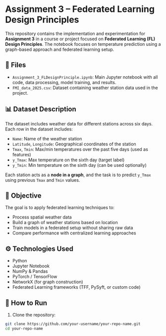 # Assignment 3 – Federated Learning Design Principles

This repository contains the implementation and experimentation for **Assignment 3** in a course or project focused on **Federated Learning (FL) Design Principles**. The notebook focuses on temperature prediction using a graph-based approach and federated learning setup.

## 📁 Files

- `Assignment_3_FLDesignPrinciple.ipynb`: Main Jupyter notebook with all code, data processing, model training, and results.
- `FMI_data_2025.csv`: Dataset containing weather station data used in the project.

## 📊 Dataset Description

The dataset includes weather data for different stations across six days. Each row in the dataset includes:

- `Name`: Name of the weather station
- `Latitude`, `Longitude`: Geographical coordinates of the station
- `Tmax`, `Tmin`: Max/min temperatures over the past five days (used as features)
- `y_Tmax`: Max temperature on the sixth day (target label)
- `y_Tmin`: Min temperature on the sixth day (can be used optionally)

Each station acts as a **node in a graph**, and the task is to predict `y_Tmax` using previous `Tmax` and `Tmin` values.

## 🧠 Objective

The goal is to apply federated learning techniques to:

- Process spatial weather data
- Build a graph of weather stations based on location
- Train models in a federated setup without sharing raw data
- Compare performance with centralized learning approaches

## ⚙️ Technologies Used

- Python
- Jupyter Notebook
- NumPy & Pandas
- PyTorch / TensorFlow
- NetworkX (for graph construction)
- Federated Learning frameworks (TFF, PySyft, or custom code)

## 🚀 How to Run

1. Clone the repository:

```bash
git clone https://github.com/your-username/your-repo-name.git
cd your-repo-name
